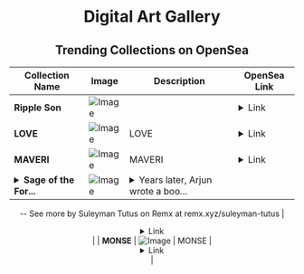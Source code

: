 <div align="center">

# Digital Art Gallery

## Trending Collections on OpenSea

| Collection Name                       | Image                                                                                     | Description                       | OpenSea Link                                                                                          |
|---------------------------------------|-------------------------------------------------------------------------------------------|-----------------------------------|--------------------------------------------------------------------------------------------------------|
| **Ripple Son** | ![Image](https://i.seadn.io/s/raw/files/bcfb8dbc73b6dda4debad5be8e078c6c.jpg?w=500&auto=format?w=200&auto=format) |  | <details><summary>Link</summary>[Ripple Son](https://opensea.io/collection/ripple-son)</details> |
| **LOVE** | ![Image](https://i.seadn.io/s/raw/files/cc0e2e43fe378efd4297e8ffacf8ad20.jpg?w=500&auto=format?w=200&auto=format) | LOVE | <details><summary>Link</summary>[LOVE](https://opensea.io/collection/love-1619)</details> |
| **MAVERI** | ![Image](https://i.seadn.io/s/raw/files/aec6fb6da2ddaa44c829fa5cca3f60fc.png?w=500&auto=format?w=200&auto=format) | MAVERI | <details><summary>Link</summary>[MAVERI](https://opensea.io/collection/maveri)</details> |
| **<details><summary>Sage of the For...</summary>Sage of the Fores #5</details>** | ![Image](https://i.seadn.io/s/raw/files/0d4d5172e9e73c8288d2b9120d584aa4.jpg?w=500&auto=format?w=200&auto=format) | <details><summary>Years later, Arjun wrote a boo...</summary>Years later, Arjun wrote a book. In the book, he talked about the days he spent with an old elephant. He called Ravi the “Sage of the Forest.” Those who read it said that this story was not just about the friendship of an elephant and a traveler, but also a lesson in the transience of life and the deep bonds in quiet moments. Ravi, on the other hand, wandered peacefully in that forest until his last days. Perhaps remembering Arjun’s stories, or perhaps simply listening to the song of the wind.
--
See more by Suleyman Tutus on Remx at remx.xyz/suleyman-tutus</details> | <details><summary>Link</summary>[Sage of the Fores #5](https://opensea.io/collection/sage-of-the-fores-5)</details> |
| **MONSE** | ![Image](https://i.seadn.io/s/raw/files/cd06f58e01abd23b9ced19d8bc094d86.png?w=500&auto=format?w=200&auto=format) | MONSE | <details><summary>Link</summary>[MONSE](https://opensea.io/collection/monse)</details> |

</div>